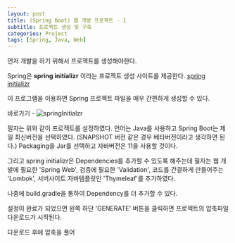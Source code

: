 ```yaml
---
layout: post
title: (Spring Boot) 웹 개발 프로젝트 - 1
subtitle: 프로젝트 생성 및 구축
categories: Project
tags: [Spring, Java, Web]
---
```


먼저 개발을 하기 위해서 프로젝트를 생성해야한다. 

Spring은 **spring initializr** 이라는 프로젝트 생성 사이트를 제공한다. 
[spring initializr](https://start.spring.io/)

이 프로그램을 이용하면 Spring 프로젝트 파일을 매우 간편하게 생성할 수 있다. 

바로가기 - 
![springInitialzr](https://user-images.githubusercontent.com/71585151/215978714-f72d0022-b5d3-43d6-8ddc-63d0a2b52e48.png)

필자는 위와 같이 프로젝트를 설정하였다.
언어는 Java를 사용하고 Spring Boot는 제일 최신버전을 선택하였다. (SNAPSHOT 버전 같은 경우 베타버전이라고 생각하면 된다.)
Packaging을 Jar를 선택하고 자바버전은 11을 사용할 것이다.

그리고 spring initializr은 Dependencies를 추가할 수 있도록 해주는데 필자는 웹 개발에 필요한 'Spring Web', 검증에 필요한 'Validation', 코드를 간결하게 만들어주는 'Lombok', 서버사이트 자바템플릿인 'Thymeleaf'를 추가하였다.

나중에 build.gradle을 통하여 Dependency를 더 추가할 수 있다.

설정이 완료가 되었으면 왼쪽 하단 'GENERATE' 버튼을 클릭하면 프로젝트의 압축파일 다운로드가 시작된다.

다운로드 후에 압축을 풀어 

